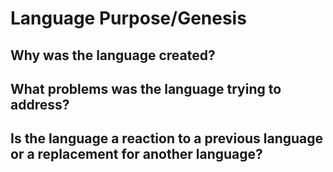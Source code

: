 # Language Purpose/Genesis
## Why was the language created?
## What problems was the language trying to address?
## Is the language a reaction to a previous language or a replacement for another language?
